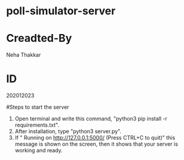 # poll-simulator-server

# Creadted-By
Neha Thakkar

# ID
202012023

#Steps to start the server
1. Open terminal and write this command, "python3 pip install -r requirements.txt".
2. After installation, type "python3 server.py".
3. If " Running on http://127.0.0.1:5000/ (Press CTRL+C to quit)" this message is shown on the screen, then it shows that your server is working and ready.

